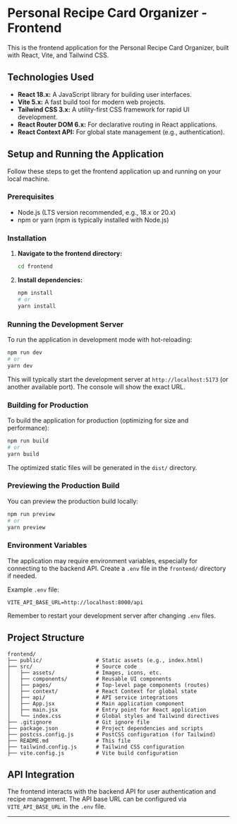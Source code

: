 # Personal Recipe Card Organizer - Frontend

This is the frontend application for the Personal Recipe Card Organizer, built with React, Vite, and Tailwind CSS.

## Technologies Used

*   **React 18.x:** A JavaScript library for building user interfaces.
*   **Vite 5.x:** A fast build tool for modern web projects.
*   **Tailwind CSS 3.x:** A utility-first CSS framework for rapid UI development.
*   **React Router DOM 6.x:** For declarative routing in React applications.
*   **React Context API:** For global state management (e.g., authentication).

## Setup and Running the Application

Follow these steps to get the frontend application up and running on your local machine.

### Prerequisites

*   Node.js (LTS version recommended, e.g., 18.x or 20.x)
*   npm or yarn (npm is typically installed with Node.js)

### Installation

1.  **Navigate to the frontend directory:**
    ```bash
    cd frontend
    ```

2.  **Install dependencies:**
    ```bash
    npm install
    # or
    yarn install
    ```

### Running the Development Server

To run the application in development mode with hot-reloading:

```bash
npm run dev
# or
yarn dev
```

This will typically start the development server at `http://localhost:5173` (or another available port). The console will show the exact URL.

### Building for Production

To build the application for production (optimizing for size and performance):

```bash
npm run build
# or
yarn build
```

The optimized static files will be generated in the `dist/` directory.

### Previewing the Production Build

You can preview the production build locally:

```bash
npm run preview
# or
yarn preview
```

### Environment Variables

The application may require environment variables, especially for connecting to the backend API. Create a `.env` file in the `frontend/` directory if needed.

Example `.env` file:
```
VITE_API_BASE_URL=http://localhost:8000/api
```
Remember to restart your development server after changing `.env` files.

## Project Structure

```
frontend/
├── public/                 # Static assets (e.g., index.html)
├── src/                    # Source code
│   ├── assets/             # Images, icons, etc.
│   ├── components/         # Reusable UI components
│   ├── pages/              # Top-level page components (routes)
│   ├── context/            # React Context for global state
│   ├── api/                # API service integrations
│   ├── App.jsx             # Main application component
│   ├── main.jsx            # Entry point for React application
│   └── index.css           # Global styles and Tailwind directives
├── .gitignore              # Git ignore file
├── package.json            # Project dependencies and scripts
├── postcss.config.js       # PostCSS configuration (for Tailwind)
├── README.md               # This file
├── tailwind.config.js      # Tailwind CSS configuration
├── vite.config.js          # Vite build configuration
```

## API Integration

The frontend interacts with the backend API for user authentication and recipe management. The API base URL can be configured via `VITE_API_BASE_URL` in the `.env` file.

---